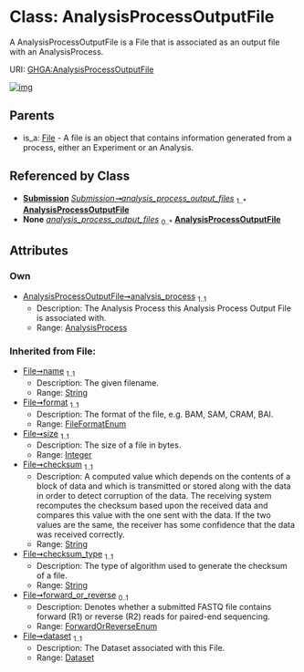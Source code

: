 
# Class: AnalysisProcessOutputFile


A AnalysisProcessOutputFile is a File that is associated as an output file with an AnalysisProcess.

URI: [GHGA:AnalysisProcessOutputFile](https://w3id.org/GHGA/AnalysisProcessOutputFile)


[![img](https://yuml.me/diagram/nofunky;dir:TB/class/[Submission],[File],[Dataset],[AnalysisProcess]<analysis_process%201..1-%20[AnalysisProcessOutputFile&#124;name(i):string;format(i):FileFormatEnum;size(i):integer;checksum(i):string;checksum_type(i):string;forward_or_reverse(i):ForwardOrReverseEnum%20%3F;alias(i):string],[Submission]++-%20analysis_process_output_files%201..*>[AnalysisProcessOutputFile],[Submission]-%20analysis_process_output_files(i)%200..*>[AnalysisProcessOutputFile],[File]^-[AnalysisProcessOutputFile],[AnalysisProcess])](https://yuml.me/diagram/nofunky;dir:TB/class/[Submission],[File],[Dataset],[AnalysisProcess]<analysis_process%201..1-%20[AnalysisProcessOutputFile&#124;name(i):string;format(i):FileFormatEnum;size(i):integer;checksum(i):string;checksum_type(i):string;forward_or_reverse(i):ForwardOrReverseEnum%20%3F;alias(i):string],[Submission]++-%20analysis_process_output_files%201..*>[AnalysisProcessOutputFile],[Submission]-%20analysis_process_output_files(i)%200..*>[AnalysisProcessOutputFile],[File]^-[AnalysisProcessOutputFile],[AnalysisProcess])

## Parents

 *  is_a: [File](File.md) - A file is an object that contains information generated from a process, either an Experiment or an Analysis.

## Referenced by Class

 *  **[Submission](Submission.md)** *[Submission➞analysis_process_output_files](Submission_analysis_process_output_files.md)*  <sub>1..\*</sub>  **[AnalysisProcessOutputFile](AnalysisProcessOutputFile.md)**
 *  **None** *[analysis_process_output_files](analysis_process_output_files.md)*  <sub>0..\*</sub>  **[AnalysisProcessOutputFile](AnalysisProcessOutputFile.md)**

## Attributes


### Own

 * [AnalysisProcessOutputFile➞analysis_process](AnalysisProcessOutputFile_analysis_process.md)  <sub>1..1</sub>
     * Description: The Analysis Process this Analysis Process Output File is associated with.
     * Range: [AnalysisProcess](AnalysisProcess.md)

### Inherited from File:

 * [File➞name](File_name.md)  <sub>1..1</sub>
     * Description: The given filename.
     * Range: [String](types/String.md)
 * [File➞format](File_format.md)  <sub>1..1</sub>
     * Description: The format of the file, e.g. BAM, SAM, CRAM, BAI.
     * Range: [FileFormatEnum](FileFormatEnum.md)
 * [File➞size](File_size.md)  <sub>1..1</sub>
     * Description: The size of a file in bytes.
     * Range: [Integer](types/Integer.md)
 * [File➞checksum](File_checksum.md)  <sub>1..1</sub>
     * Description: A computed value which depends on the contents of a block of data and which is transmitted or stored along with the data in order to detect corruption of the data. The receiving system recomputes the checksum based upon the received data and compares this value with the one sent with the data. If the two values are the same, the receiver has some confidence that the data was received correctly.
     * Range: [String](types/String.md)
 * [File➞checksum_type](File_checksum_type.md)  <sub>1..1</sub>
     * Description: The type of algorithm used to generate the checksum of a file.
     * Range: [String](types/String.md)
 * [File➞forward_or_reverse](File_forward_or_reverse.md)  <sub>0..1</sub>
     * Description: Denotes whether a submitted FASTQ file contains forward (R1) or reverse (R2) reads for paired-end sequencing.
     * Range: [ForwardOrReverseEnum](ForwardOrReverseEnum.md)
 * [File➞dataset](File_dataset.md)  <sub>1..1</sub>
     * Description: The Dataset associated with this File.
     * Range: [Dataset](Dataset.md)
